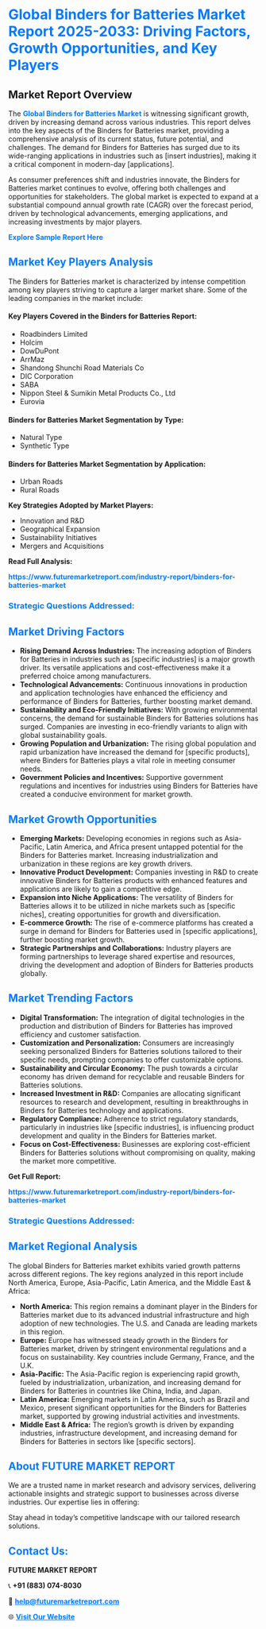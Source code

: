 <h1 style="color: #007BFF;">Global Binders for Batteries Market Report 2025-2033: Driving Factors, Growth Opportunities, and Key Players</h1>

<section id="overview">
<h2>Market Report Overview</h2>
<p>The <a href="https://www.futuremarketreport.com/industry-report/binders-for-batteries-market" style="color: #007BFF; text-decoration: none;"><strong>Global Binders for Batteries Market</strong></a> is witnessing significant growth, driven by increasing demand across various industries. This report delves into the key aspects of the Binders for Batteries market, providing a comprehensive analysis of its current status, future potential, and challenges. The demand for Binders for Batteries has surged due to its wide-ranging applications in industries such as [insert industries], making it a critical component in modern-day [applications].</p>
<p>As consumer preferences shift and industries innovate, the Binders for Batteries market continues to evolve, offering both challenges and opportunities for stakeholders. The global market is expected to expand at a substantial compound annual growth rate (CAGR) over the forecast period, driven by technological advancements, emerging applications, and increasing investments by major players.</p>
</section>

<section id="overview">
<p><a href="https://www.futuremarketreport.com/request-sample/reportId=33053" style="color: #007BFF; text-decoration: none;"><strong>Explore Sample Report Here</strong></a></p>
</section>

<section id="key-players">
<h2 style="color: #007BFF;">Market Key Players Analysis</h2>
<p>The Binders for Batteries market is characterized by intense competition among key players striving to capture a larger market share. Some of the leading companies in the market include:</p>
<h4>Key Players Covered in the Binders for Batteries Report:</h4>
<ul><li>Roadbinders Limited</li><li>Holcim</li><li>DowDuPont</li><li>ArrMaz</li><li>Shandong Shunchi Road Materials Co</li><li>DIC Corporation</li><li>SABA</li><li>Nippon Steel &amp; Sumikin Metal Products Co., Ltd</li><li>Eurovia</li></ul>
<h4>Binders for Batteries Market Segmentation by Type:</h4>
<ul><li>Natural Type</li><li>Synthetic Type</li></ul>

<h4>Binders for Batteries Market Segmentation by Application:</h4>
<ul><li>Urban Roads</li><li>Rural Roads</li></ul>
<p><strong>Key Strategies Adopted by Market Players:</strong></p>
<ul>
<li>Innovation and R&D</li>
<li>Geographical Expansion</li>
<li>Sustainability Initiatives</li>
<li>Mergers and Acquisitions</li>
</ul>
</section>

<section>
<p><strong>Read Full Analysis: </strong></p><a href="https://www.futuremarketreport.com/industry-report/binders-for-batteries-market" style="color: #007BFF; text-decoration: none;"><strong>https://www.futuremarketreport.com/industry-report/binders-for-batteries-market</strong></a>
<h3 style="color: #007BFF;">Strategic Questions Addressed:</h3>
</section>

<section id="driving-factors">
<h2 style="color: #007BFF;">Market Driving Factors</h2>
<ul>
<li><strong>Rising Demand Across Industries:</strong> The increasing adoption of Binders for Batteries in industries such as [specific industries] is a major growth driver. Its versatile applications and cost-effectiveness make it a preferred choice among manufacturers.</li>
<li><strong>Technological Advancements:</strong> Continuous innovations in production and application technologies have enhanced the efficiency and performance of Binders for Batteries, further boosting market demand.</li>
<li><strong>Sustainability and Eco-Friendly Initiatives:</strong> With growing environmental concerns, the demand for sustainable Binders for Batteries solutions has surged. Companies are investing in eco-friendly variants to align with global sustainability goals.</li>
<li><strong>Growing Population and Urbanization:</strong> The rising global population and rapid urbanization have increased the demand for [specific products], where Binders for Batteries plays a vital role in meeting consumer needs.</li>
<li><strong>Government Policies and Incentives:</strong> Supportive government regulations and incentives for industries using Binders for Batteries have created a conducive environment for market growth.</li>
</ul>
</section>

<section id="growth-opportunities">
<h2 style="color: #007BFF;">Market Growth Opportunities</h2>
<ul>
<li><strong>Emerging Markets:</strong> Developing economies in regions such as Asia-Pacific, Latin America, and Africa present untapped potential for the Binders for Batteries market. Increasing industrialization and urbanization in these regions are key growth drivers.</li>
<li><strong>Innovative Product Development:</strong> Companies investing in R&D to create innovative Binders for Batteries products with enhanced features and applications are likely to gain a competitive edge.</li>
<li><strong>Expansion into Niche Applications:</strong> The versatility of Binders for Batteries allows it to be utilized in niche markets such as [specific niches], creating opportunities for growth and diversification.</li>
<li><strong>E-commerce Growth:</strong> The rise of e-commerce platforms has created a surge in demand for Binders for Batteries used in [specific applications], further boosting market growth.</li>
<li><strong>Strategic Partnerships and Collaborations:</strong> Industry players are forming partnerships to leverage shared expertise and resources, driving the development and adoption of Binders for Batteries products globally.</li>
</ul>
</section>

<section id="trending-factors">
<h2 style="color: #007BFF;">Market Trending Factors</h2>
<ul>
<li><strong>Digital Transformation:</strong> The integration of digital technologies in the production and distribution of Binders for Batteries has improved efficiency and customer satisfaction.</li>
<li><strong>Customization and Personalization:</strong> Consumers are increasingly seeking personalized Binders for Batteries solutions tailored to their specific needs, prompting companies to offer customizable options.</li>
<li><strong>Sustainability and Circular Economy:</strong> The push towards a circular economy has driven demand for recyclable and reusable Binders for Batteries solutions.</li>
<li><strong>Increased Investment in R&D:</strong> Companies are allocating significant resources to research and development, resulting in breakthroughs in Binders for Batteries technology and applications.</li>
<li><strong>Regulatory Compliance:</strong> Adherence to strict regulatory standards, particularly in industries like [specific industries], is influencing product development and quality in the Binders for Batteries market.</li>
<li><strong>Focus on Cost-Effectiveness:</strong> Businesses are exploring cost-efficient Binders for Batteries solutions without compromising on quality, making the market more competitive.</li>
</ul>
</section>

<section>
<p><strong>Get Full Report: </strong></p><a href="https://www.futuremarketreport.com/industry-report/binders-for-batteries-market" style="color: #007BFF; text-decoration: none;"><strong>https://www.futuremarketreport.com/industry-report/binders-for-batteries-market</strong></a>
<h3 style="color: #007BFF;">Strategic Questions Addressed:</h3>
</section>


<section id="regional-analysis">
<h2 style="color: #007BFF;">Market Regional Analysis</h2>
<p>The global Binders for Batteries market exhibits varied growth patterns across different regions. The key regions analyzed in this report include North America, Europe, Asia-Pacific, Latin America, and the Middle East & Africa:</p>
<ul>
<li><strong>North America:</strong> This region remains a dominant player in the Binders for Batteries market due to its advanced industrial infrastructure and high adoption of new technologies. The U.S. and Canada are leading markets in this region.</li>
<li><strong>Europe:</strong> Europe has witnessed steady growth in the Binders for Batteries market, driven by stringent environmental regulations and a focus on sustainability. Key countries include Germany, France, and the U.K.</li>
<li><strong>Asia-Pacific:</strong> The Asia-Pacific region is experiencing rapid growth, fueled by industrialization, urbanization, and increasing demand for Binders for Batteries in countries like China, India, and Japan.</li>
<li><strong>Latin America:</strong> Emerging markets in Latin America, such as Brazil and Mexico, present significant opportunities for the Binders for Batteries market, supported by growing industrial activities and investments.</li>
<li><strong>Middle East & Africa:</strong> The region’s growth is driven by expanding industries, infrastructure development, and increasing demand for Binders for Batteries in sectors like [specific sectors].</li>
</ul>
</section>

<footer>
<h2 style="color: #007BFF;">About FUTURE MARKET REPORT</h2>
<p>We are a trusted name in market research and advisory services, delivering actionable insights and strategic support to businesses across diverse industries. Our expertise lies in offering:</p>

<p>Stay ahead in today’s competitive landscape with our tailored research solutions.</p>

<h2 style="color: #007BFF;">Contact Us:</h2>
<p><strong>FUTURE MARKET REPORT</strong></p>
<p>📞 <strong>+91 (883) 074-8030</strong></p>
<p>📧 <strong><a href="mailto:help@futuremarketreport.com" style="color: #007BFF;">help@futuremarketreport.com</a></strong></p>
<p>🌐 <strong><a href="https://www.futuremarketreport.com/" style="color: #007BFF;">Visit Our Website</a></strong></p>
</footer>